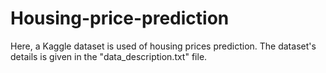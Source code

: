 # Housing-price-prediction
Here, a Kaggle dataset is used of housing prices prediction. The dataset's details is given in the "data_description.txt" file.
